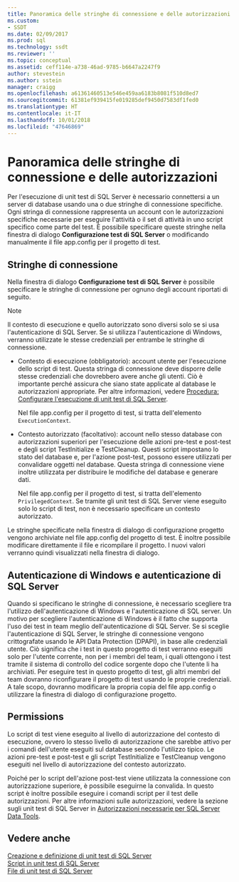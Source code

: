 ```yaml
---
title: Panoramica delle stringhe di connessione e delle autorizzazioni | Microsoft Docs
ms.custom:
- SSDT
ms.date: 02/09/2017
ms.prod: sql
ms.technology: ssdt
ms.reviewer: ''
ms.topic: conceptual
ms.assetid: ceff114e-a738-46ad-9785-b6647a2247f9
author: stevestein
ms.author: sstein
manager: craigg
ms.openlocfilehash: a61361460513e546e459aa6183b8081f510d8ed7
ms.sourcegitcommit: 61381ef939415fe019285def9450d7583df1fed0
ms.translationtype: HT
ms.contentlocale: it-IT
ms.lasthandoff: 10/01/2018
ms.locfileid: "47646869"
---
```

# <a name="overview-of-connection-strings-and-permissions"></a>Panoramica delle stringhe di connessione e delle autorizzazioni
Per l'esecuzione di unit test di SQL Server è necessario connettersi a un server di database usando una o due stringhe di connessione specifiche. Ogni stringa di connessione rappresenta un account con le autorizzazioni specifiche necessarie per eseguire l'attività o il set di attività in uno script specifico come parte del test. È possibile specificare queste stringhe nella finestra di dialogo **Configurazione test di SQL Server** o modificando manualmente il file app.config per il progetto di test.  
  
## <a name="connection-strings"></a>Stringhe di connessione  
Nella finestra di dialogo **Configurazione test di SQL Server** è possibile specificare le stringhe di connessione per ognuno degli account riportati di seguito.  
  
> [!NOTE]  
> Il contesto di esecuzione e quello autorizzato sono diversi solo se si usa l'autenticazione di SQL Server. Se si utilizza l'autenticazione di Windows, verranno utilizzate le stesse credenziali per entrambe le stringhe di connessione.  
  
-   Contesto di esecuzione (obbligatorio): account utente per l'esecuzione dello script di test. Questa stringa di connessione deve disporre delle stesse credenziali che dovrebbero avere anche gli utenti. Ciò è importante perché assicura che siano state applicate al database le autorizzazioni appropriate. Per altre informazioni, vedere [Procedura: Configurare l'esecuzione di unit test di SQL Server](../ssdt/how-to-configure-sql-server-unit-test-execution.md).  
  
    Nel file app.config per il progetto di test, si tratta dell'elemento `ExecutionContext`.  
  
-   Contesto autorizzato (facoltativo): account nello stesso database con autorizzazioni superiori per l'esecuzione delle azioni pre-test e post-test e degli script TestInitialize e TestCleanup. Questi script impostano lo stato del database e, per l'azione post-test, possono essere utilizzati per convalidare oggetti nel database. Questa stringa di connessione viene inoltre utilizzata per distribuire le modifiche del database e generare dati.  
  
    Nel file app.config per il progetto di test, si tratta dell'elemento `PrivilegedContext`. Se tramite gli unit test di SQL Server viene eseguito solo lo script di test, non è necessario specificare un contesto autorizzato.  
  
Le stringhe specificate nella finestra di dialogo di configurazione progetto vengono archiviate nel file app.config del progetto di test. È inoltre possibile modificare direttamente il file e ricompilare il progetto. I nuovi valori verranno quindi visualizzati nella finestra di dialogo.  
  
## <a name="windows-authentication-versus-sql-server-authentication"></a>Autenticazione di Windows e autenticazione di SQL Server  
Quando si specificano le stringhe di connessione, è necessario scegliere tra l'utilizzo dell'autenticazione di Windows e l'autenticazione di SQL server. Un motivo per scegliere l'autenticazione di Windows è il fatto che supporta l'uso dei test in team meglio dell'autenticazione di SQL Server. Se si sceglie l'autenticazione di SQL Server, le stringhe di connessione vengono crittografate usando le API Data Protection (DPAPI), in base alle credenziali utente. Ciò significa che i test in questo progetto di test verranno eseguiti solo per l'utente corrente, non per i membri del team, i quali ottengono i test tramite il sistema di controllo del codice sorgente dopo che l'utente li ha archiviati. Per eseguire test in questo progetto di test, gli altri membri del team dovranno riconfigurare il progetto di test usando le proprie credenziali. A tale scopo, dovranno modificare la propria copia del file app.config o utilizzare la finestra di dialogo di configurazione progetto.  
  
## <a name="permissions"></a>Permissions  
Lo script di test viene eseguito al livello di autorizzazione del contesto di esecuzione, ovvero lo stesso livello di autorizzazione che sarebbe attivo per i comandi dell'utente eseguiti sul database secondo l'utilizzo tipico. Le azioni pre-test e post-test e gli script TestInitialize e TestCleanup vengono eseguiti nel livello di autorizzazione del contesto autorizzato.  
  
Poiché per lo script dell'azione post-test viene utilizzata la connessione con autorizzazione superiore, è possibile eseguirne la convalida. In questo script è inoltre possibile eseguire i comandi script per il test delle autorizzazioni. Per altre informazioni sulle autorizzazioni, vedere la sezione sugli unit test di SQL Server in [Autorizzazioni necessarie per SQL Server Data Tools](../ssdt/required-permissions-for-sql-server-data-tools.md).  
  
## <a name="see-also"></a>Vedere anche  
[Creazione e definizione di unit test di SQL Server](../ssdt/creating-and-defining-sql-server-unit-tests.md)  
[Script in unit test di SQL Server](../ssdt/scripts-in-sql-server-unit-tests.md)  
[File di unit test di SQL Server](../ssdt/sql-server-unit-test-files.md)  
  
